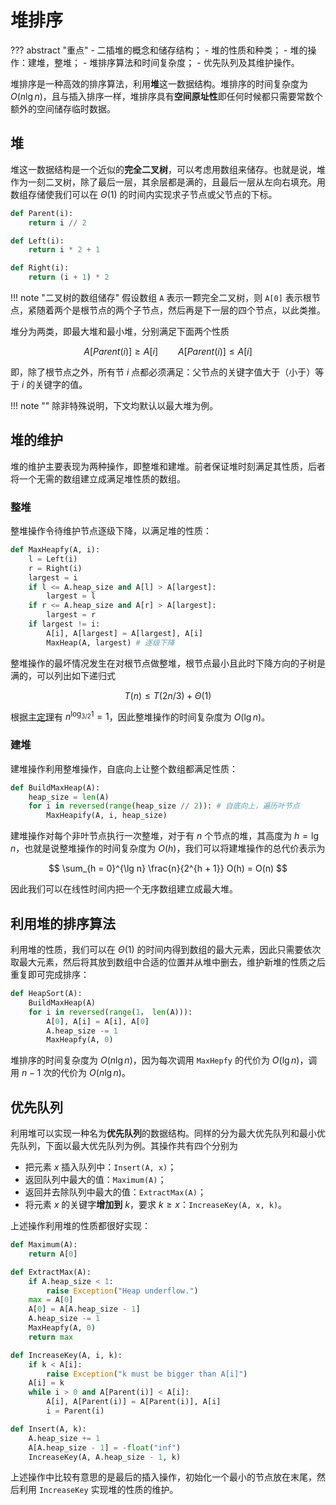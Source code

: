 # 堆排序

??? abstract "重点"
    - 二插堆的概念和储存结构；
    - 堆的性质和种类；
    - 堆的操作：建堆，整堆；
    - 堆排序算法和时间复杂度；
    - 优先队列及其维护操作。

堆排序是一种高效的排序算法，利用**堆**这一数据结构。堆排序的时间复杂度为 $O(n\lg n)$，且与插入排序一样，堆排序具有**空间原址性**即任何时候都只需要常数个额外的空间储存临时数据。

## 堆

堆这一数据结构是一个近似的**完全二叉树**，可以考虑用数组来储存。也就是说，堆作为一刻二叉树，除了最后一层，其余层都是满的，且最后一层从左向右填充。用数组存储使我们可以在 $\Theta(1)$ 的时间内实现求子节点或父节点的下标。

```python title="求子节点或父节点下标" linenums="1"
def Parent(i):
    return i // 2

def Left(i):
    return i * 2 + 1

def Right(i):
    return (i + 1) * 2
```

!!! note "二叉树的数组储存"
    假设数组 `A` 表示一颗完全二叉树，则 `A[0]` 表示根节点，紧随着两个是根节点的两个子节点，然后再是下一层的四个节点，以此类推。

堆分为两类，即最大堆和最小堆，分别满足下面两个性质

$$
A[Parent(i)] \geqslant A[i] \qquad A[Parent(i)] \leqslant A[i]
$$

即，除了根节点之外，所有节 $i$ 点都必须满足：父节点的关键字值大于（小于）等于 $i$ 的关键字的值。

!!! note ""
    除非特殊说明，下文均默认以最大堆为例。

## 堆的维护

堆的维护主要表现为两种操作，即整堆和建堆。前者保证堆时刻满足其性质，后者将一个无需的数组建立成满足堆性质的数组。

### 整堆

整堆操作令待维护节点逐级下降，以满足堆的性质：

```python title="整堆" linenums="1" hl_lines="11"
def MaxHeapfy(A, i):
    l = Left(i)
    r = Right(i)
    largest = i
    if l <= A.heap_size and A[l] > A[largest]:
        largest = l
    if r <= A.heap_size and A[r] > A[largest]:
        largest = r
    if largest != i:
        A[i], A[largest] = A[largest], A[i]
        MaxHeap(A, largest) # 逐级下降
```

整堆操作的最坏情况发生在对根节点做整堆，根节点最小且此时下降方向的子树是满的，可以列出如下递归式

$$
T(n) \leqslant T(2n/3) + \Theta(1)
$$

根据[主定理](./DivideAndconker.md)有 $n^{\log_{3/2}1} = 1$，因此整堆操作的时间复杂度为 $O(\lg n)$。

### 建堆

建堆操作利用整堆操作，自底向上让整个数组都满足性质：

```python title="建堆" linenums="1"
def BuildMaxHeap(A):
    heap_size = len(A)
    for i in reversed(range(heap_size // 2)): # 自底向上，遍历叶节点
        MaxHeapify(A, i, heap_size)
```

建堆操作对每个非叶节点执行一次整堆，对于有 $n$ 个节点的堆，其高度为 $h = \lg n$，也就是说整堆操作的时间复杂度为 $O(h)$，我们可以将建堆操作的总代价表示为

$$
\sum_{h = 0}^{\lg n} \frac{n}{2^{h + 1}} O(h) = O(n)
$$

因此我们可以在线性时间内把一个无序数组建立成最大堆。

## 利用堆的排序算法

利用堆的性质，我们可以在 $\Theta(1)$ 的时间内得到数组的最大元素，因此只需要依次取最大元素，然后将其放到数组中合适的位置并从堆中删去，维护新堆的性质之后重复即可完成排序：

```python linenums="1"
def HeapSort(A):
    BuildMaxHeap(A)
    for i in reversed(range(1， len(A))):
        A[0], A[i] = A[i], A[0]
        A.heap_size -= 1
        MaxHeapfy(A, 0)
```

堆排序的时间复杂度为 $O(n\lg n)$，因为每次调用 `MaxHepfy` 的代价为 $O(\lg n)$，调用 $n - 1$ 次的代价为 $O(n\lg n)$。

## 优先队列

利用堆可以实现一种名为**优先队列**的数据结构。同样的分为最大优先队列和最小优先队列，下面以最大优先队列为例。其操作共有四个分别为

- 把元素 $x$ 插入队列中：`Insert(A, x)`；
- 返回队列中最大的值：`Maximum(A)`；
- 返回并去除队列中最大的值：`ExtractMax(A)`；
- 将元素 $x$ 的关键字**增加到** $k$，要求 $k\geqslant x$：`IncreaseKey(A, x, k)`。

上述操作利用堆的性质都很好实现：

```python linenums="1"
def Maximum(A):
    return A[0]

def ExtractMax(A):
    if A.heap_size < 1:
        raise Exception("Heap underflow.")
    max = A[0]
    A[0] = A[A.heap_size - 1]
    A.heap_size -= 1
    MaxHeapfy(A, 0)
    return max

def IncreaseKey(A, i, k):
    if k < A[i]:
        raise Exception("k must be bigger than A[i]")
    A[i] = k
    while i > 0 and A[Parent(i)] < A[i]:
        A[i], A[Parent(i)] = A[Parent(i)], A[i]
        i = Parent(i)

def Insert(A, k):
    A.heap_size += 1
    A[A.heap_size - 1] = -float("inf")
    IncreaseKey(A, A.heap_size - 1, k)
```

上述操作中比较有意思的是最后的插入操作，初始化一个最小的节点放在末尾，然后利用 `IncreaseKey` 实现堆的性质的维护。

